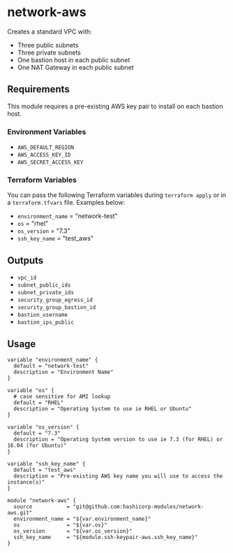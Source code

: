 # network-aws

Creates a standard VPC with:
- Three public subnets
- Three private subnets
- One bastion host in each public subnet
- One NAT Gateway in each public subnet

## Requirements

This module requires a pre-existing AWS key pair to install on each bastion host.

### Environment Variables

- `AWS_DEFAULT_REGION`
- `AWS_ACCESS_KEY_ID`
- `AWS_SECRET_ACCESS_KEY`

### Terraform Variables

You can pass the following Terraform variables during `terraform apply` or
in a `terraform.tfvars` file. Examples below:

- `environment_name` = "network-test"
- `os` = "rhel"
- `os_version` = "7.3"
- `ssh_key_name` = "test_aws"

## Outputs

- `vpc_id`
- `subnet_public_ids`
- `subnet_private_ids`
- `security_group_egress_id`
- `security_group_bastion_id`
- `bastion_username`
- `bastion_ips_public`

## Usage

```
variable "environment_name" {
  default = "network-test"
  description = "Environment Name"
}

variable "os" {
  # case sensitive for AMI lookup
  default = "RHEL"
  description = "Operating System to use ie RHEL or Ubuntu"
}

variable "os_version" {
  default = "7.3"
  description = "Operating System version to use ie 7.3 (for RHEL) or 16.04 (for Ubuntu)"
}

variable "ssh_key_name" {
  default = "test_aws"
  description = "Pre-existing AWS key name you will use to access the instance(s)"
}

module "network-aws" {
  source           = "git@github.com:hashicorp-modules/network-aws.git"
  environment_name = "${var.environment_name}"
  os               = "${var.os}"
  os_version       = "${var.os_version}"
  ssh_key_name     = "${module.ssh-keypair-aws.ssh_key_name}"
}
```
